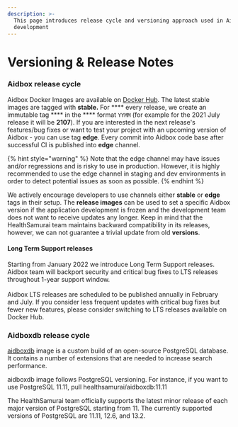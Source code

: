 ```yaml
---
description: >-
  This page introduces release cycle and versioning approach used in Aidbox
  development
---
```


# Versioning & Release Notes

### Aidbox release cycle

Aidbox Docker Images are available on [Docker Hub](https://hub.docker.com/u/healthsamurai). The latest stable images are tagged with **stable.** For \*\*\*\* every release, we create an immutable tag \*\*\*\* in the \*\*\*\* format `YYMM` (for example for the 2021 July release it will be **2107**). If you are interested in the next release's features/bug fixes or want to test your project with an upcoming version of Aidbox - you can use tag **edge**. Every commit into Aidbox code base after successful CI is published into **edge** channel.

{% hint style="warning" %}
Note that the edge channel may have issues and/or regressions and is risky to use in production. However, it is highly recommended to use the edge channel in staging and dev environments in order to detect potential issues as soon as possible.
{% endhint %}

We actively encourage developers to use channels either **stable** or **edge** tags in their setup. The **release images** can be used to set a specific Aidbox version if the application development is frozen and the development team does not want to receive updates any longer. Keep in mind that the HealthSamurai team maintains backward compatibility in its releases, however, we can not guarantee a trivial update from old **versions**.

#### Long Term Support releases

Starting from January 2022 we introduce Long Term Support releases. Aidbox team will backport security and critical bug fixes to LTS releases throughout 1-year support window.\
\
Aidbox LTS releases are scheduled to be published annually in February and July. If you consider less frequent updates with critical bug fixes but fewer new features, please consider switching to LTS releases available on Docker Hub.

### Aidboxdb release cycle

[aidboxdb](https://hub.docker.com/r/healthsamurai/aidboxdb/tags?page=1\&ordering=last\_updated) image is a custom build of an open-source PostgreSQL database. It contains a number of extensions that are needed to increase search performance.

aidboxdb image follows PostgreSQL versioning. For instance, if you want to use PostgreSQL 11.11, pull healthsamurai/aidboxdb:11.11

The HealthSamurai team officially supports the latest minor release of each major version of PostgreSQL starting from 11. The currently supported versions of PostgreSQL are 11.11, 12.6, and 13.2.
